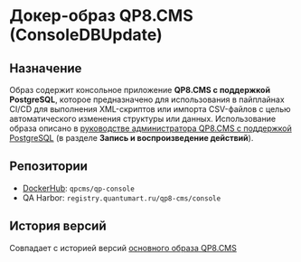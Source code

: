 # Докер-образ QP8.CMS (ConsoleDBUpdate)

## Назначение

Образ содержит консольное приложение **QP8.CMS c поддержкой PostgreSQL**, которое предназначено для использования в пайплайнах CI/CD для выполнения XML-скриптов или импорта CSV-файлов с целью автоматического изменения структуры или данных. Использование образа описано в [руководстве администратора QP8.CMS c поддержкой PostgreSQL](https://storage.qp.qsupport.ru/qa_official_site/images/downloads/qp8-pg-admin-man.pdf) (в разделе **Запись и воспроизведение действий**).

## Репозитории

* [DockerHub](https://hub.docker.com/r/qpcms/qp-console/tags): `qpcms/qp-console`
* QA Harbor: `registry.quantumart.ru/qp8-cms/console`

## История версий

Совпадает с историей версий [основного образа QP8.CMS](qp#история-версий)
